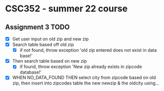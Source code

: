 # CSC352 - summer 22 course

## Assignment 3 TODO
- [X] Get user input on old zip and new zip
- [X] Search table based off old zip
	- [X] if not found, throw exception 'old zip entered does not exist in data base!'
- [X] Then search table based on new zip
	- [X] if found, throw exception 'New zip already exists in zipcode database!'
- [X] WHEN NO_DATA_FOUND THEN select city from zipcode based on old zip, then insert into zipcodes table the new newzip & the oldcity using...
